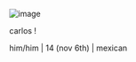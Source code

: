 ![image](https://github.com/user-attachments/assets/faeef90c-fb12-4516-969a-46e753e2ad43)







carlos !

him/him | 14 (nov 6th) |  mexican


<!---
chromakopian/chromakopian is a ✨ special ✨ repository because its `README.md` (this file) appears on your GitHub profile.
You can click the Preview link to take a look at your changes.
--->
